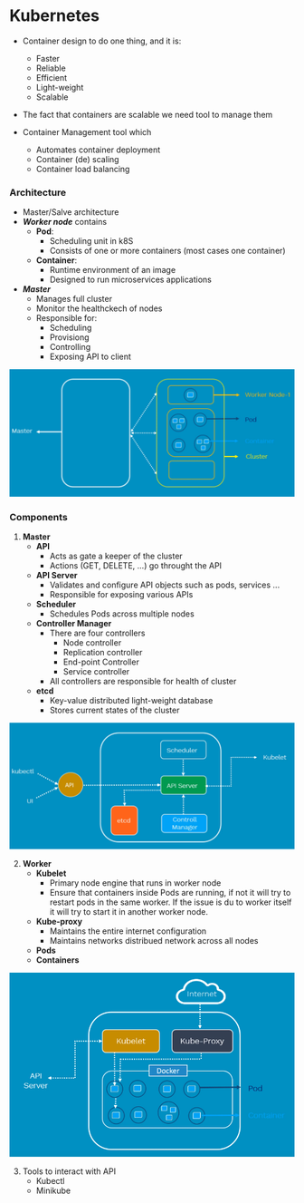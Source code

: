 # Kubernetes

* Container design to do one thing, and it is: 
	* Faster
	* Reliable 
	* Efficient 
	* Light-weight 
	* Scalable 
* The fact that containers are scalable we need tool to manage them 

* Container Management tool which 
	* Automates container deployment
	* Container (de) scaling 
	* Container load balancing 


### Architecture

* Master/Salve architecture 
* ***Worker node*** contains 
    * **Pod**:
        * Scheduling unit in k8S
        * Consists of one or more containers (most cases one container)
    * **Container**: 
        * Runtime environment of an image 
        * Designed to run microservices applications
* ***Master***
    * Manages full cluster 
    * Monitor the healthckech of nodes 
    * Responsible for: 
        * Scheduling 
        * Provisiong
        * Controlling 
        * Exposing API to client 

<img src="./screeshots/archi_1.PNG"> 

### Components 

1. **Master**
    * **API**
        * Acts as gate a keeper of the cluster
        * Actions (GET, DELETE, ...) go throught the API
    * **API Server**
        * Validates and configure API objects such as pods, services ...
        * Responsible for exposing various APIs
    * **Scheduler**
        * Schedules Pods across multiple nodes
    * **Controller Manager**
        * There are four controllers
            * Node controller
            * Replication controller
            * End-point Controller
            * Service controller
        * All controllers are responsible for health of cluster
    * **etcd**
        * Key-value distributed light-weight database
        * Stores current states of the cluster

<img src="./screeshots/master_cmpts.PNG"> 

2. **Worker**
    * **Kubelet**
        * Primary node engine that runs in worker node 
        * Ensure that containers inside Pods are running, if not it will try to restart pods in the same worker. If the issue is du to worker itself it will try to start it in another worker node.
    * **Kube-proxy**
        * Maintains the entire internet configuration
        * Maintains networks distribued network across all nodes 
    * **Pods**
    * **Containers**

<img src="./screeshots/worker_cmpts.PNG"> 

3. Tools to interact with API
    * Kubectl
    * Minikube
